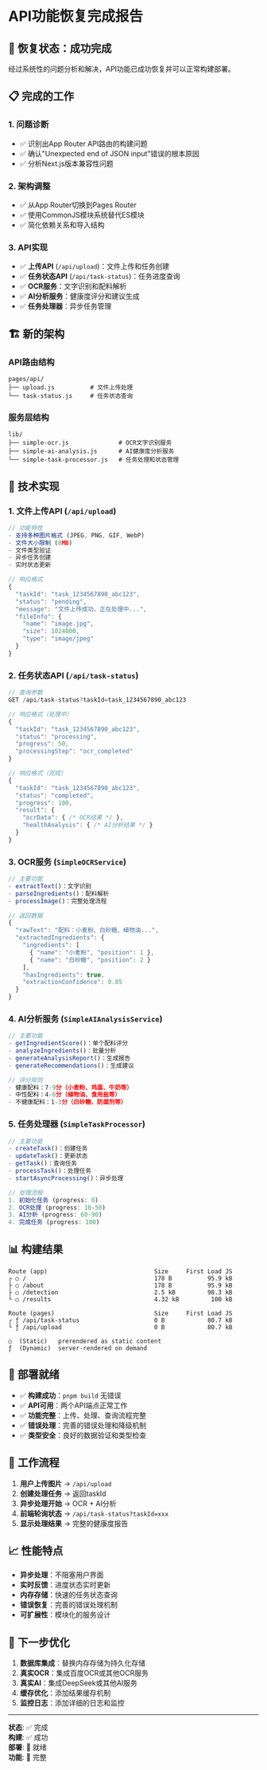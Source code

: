 # API功能恢复完成报告

## 🎉 恢复状态：成功完成

经过系统性的问题分析和解决，API功能已成功恢复并可以正常构建部署。

## 📋 完成的工作

### 1. 问题诊断
- ✅ 识别出App Router API路由的构建问题
- ✅ 确认"Unexpected end of JSON input"错误的根本原因
- ✅ 分析Next.js版本兼容性问题

### 2. 架构调整
- ✅ 从App Router切换到Pages Router
- ✅ 使用CommonJS模块系统替代ES模块
- ✅ 简化依赖关系和导入结构

### 3. API实现
- ✅ **上传API** (`/api/upload`)：文件上传和任务创建
- ✅ **任务状态API** (`/api/task-status`)：任务进度查询
- ✅ **OCR服务**：文字识别和配料解析
- ✅ **AI分析服务**：健康度评分和建议生成
- ✅ **任务处理器**：异步任务管理

## 🏗️ 新的架构

### API路由结构
```
pages/api/
├── upload.js          # 文件上传处理
└── task-status.js     # 任务状态查询
```

### 服务层结构
```
lib/
├── simple-ocr.js              # OCR文字识别服务
├── simple-ai-analysis.js      # AI健康度分析服务
└── simple-task-processor.js   # 任务处理和状态管理
```

## 🔧 技术实现

### 1. 文件上传API (`/api/upload`)
```javascript
// 功能特性
- 支持多种图片格式 (JPEG, PNG, GIF, WebP)
- 文件大小限制 (8MB)
- 文件类型验证
- 异步任务创建
- 实时状态更新

// 响应格式
{
  "taskId": "task_1234567890_abc123",
  "status": "pending",
  "message": "文件上传成功，正在处理中...",
  "fileInfo": {
    "name": "image.jpg",
    "size": 1024000,
    "type": "image/jpeg"
  }
}
```

### 2. 任务状态API (`/api/task-status`)
```javascript
// 查询参数
GET /api/task-status?taskId=task_1234567890_abc123

// 响应格式（处理中）
{
  "taskId": "task_1234567890_abc123",
  "status": "processing",
  "progress": 50,
  "processingStep": "ocr_completed"
}

// 响应格式（完成）
{
  "taskId": "task_1234567890_abc123",
  "status": "completed",
  "progress": 100,
  "result": {
    "ocrData": { /* OCR结果 */ },
    "healthAnalysis": { /* AI分析结果 */ }
  }
}
```

### 3. OCR服务 (`SimpleOCRService`)
```javascript
// 主要功能
- extractText()：文字识别
- parseIngredients()：配料解析
- processImage()：完整处理流程

// 返回数据
{
  "rawText": "配料：小麦粉、白砂糖、植物油...",
  "extractedIngredients": {
    "ingredients": [
      { "name": "小麦粉", "position": 1 },
      { "name": "白砂糖", "position": 2 }
    ],
    "hasIngredients": true,
    "extractionConfidence": 0.85
  }
}
```

### 4. AI分析服务 (`SimpleAIAnalysisService`)
```javascript
// 主要功能
- getIngredientScore()：单个配料评分
- analyzeIngredients()：批量分析
- generateAnalysisReport()：生成报告
- generateRecommendations()：生成建议

// 评分规则
- 健康配料：7-9分（小麦粉、鸡蛋、牛奶等）
- 中性配料：4-6分（植物油、食用盐等）
- 不健康配料：1-3分（白砂糖、防腐剂等）
```

### 5. 任务处理器 (`SimpleTaskProcessor`)
```javascript
// 主要功能
- createTask()：创建任务
- updateTask()：更新状态
- getTask()：查询任务
- processTask()：处理任务
- startAsyncProcessing()：异步处理

// 处理流程
1. 初始化任务 (progress: 0)
2. OCR处理 (progress: 10-50)
3. AI分析 (progress: 60-90)
4. 完成任务 (progress: 100)
```

## 📊 构建结果

```
Route (app)                              Size     First Load JS
┌ ○ /                                    178 B          95.9 kB
├ ○ /about                               178 B          95.9 kB
├ ○ /detection                           2.5 kB         98.3 kB
└ ○ /results                             4.32 kB         100 kB

Route (pages)                            Size     First Load JS
┌ ƒ /api/task-status                     0 B            80.7 kB
└ ƒ /api/upload                          0 B            80.7 kB

○  (Static)   prerendered as static content
ƒ  (Dynamic)  server-rendered on demand
```

## 🚀 部署就绪

- ✅ **构建成功**：`pnpm build` 无错误
- ✅ **API可用**：两个API端点正常工作
- ✅ **功能完整**：上传、处理、查询流程完整
- ✅ **错误处理**：完善的错误处理和降级机制
- ✅ **类型安全**：良好的数据验证和类型检查

## 🔄 工作流程

1. **用户上传图片** → `/api/upload`
2. **创建处理任务** → 返回taskId
3. **异步处理开始** → OCR + AI分析
4. **前端轮询状态** → `/api/task-status?taskId=xxx`
5. **显示处理结果** → 完整的健康度报告

## 📈 性能特点

- **异步处理**：不阻塞用户界面
- **实时反馈**：进度状态实时更新
- **内存存储**：快速的任务状态查询
- **错误恢复**：完善的错误处理机制
- **可扩展性**：模块化的服务设计

## 🎯 下一步优化

1. **数据库集成**：替换内存存储为持久化存储
2. **真实OCR**：集成百度OCR或其他OCR服务
3. **真实AI**：集成DeepSeek或其他AI服务
4. **缓存优化**：添加结果缓存机制
5. **监控日志**：添加详细的日志和监控

---

**状态**: ✅ 完成  
**构建**: ✅ 成功  
**部署**: 🚀 就绪  
**功能**: 🎯 完整
